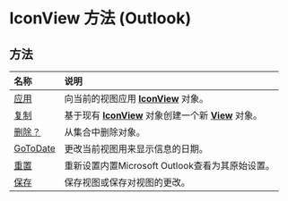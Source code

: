 
# IconView 方法 (Outlook)

## 方法



|**名称**|**说明**|
|:-----|:-----|
|[应用](ddf036e9-ca69-9ade-05bd-c58d52f5c610.md)|向当前的视图应用  **[IconView](dc2efa6c-4752-f713-f77e-378036f358dc.md)** 对象。|
|[复制](aa0c2905-766b-55d7-db32-07caffd03815.md)|基于现有  **[IconView](dc2efa6c-4752-f713-f77e-378036f358dc.md)** 对象创建一个新 **[View](41c8d149-9912-1685-4c8b-3c849cc6f1ed.md)** 对象。|
|[删除？](fa5ea9eb-3eb9-6617-d4e4-76b06e6dfa96.md)|从集合中删除对象。|
|[GoToDate](aef21294-fddd-0dac-fdf1-262e7f28623b.md)|更改当前视图用来显示信息的日期。|
|[重置](0cb48612-db32-19e4-1478-694898775752.md)|重新设置内置Microsoft Outlook查看为其原始设置。|
|[保存](a3fbd05c-c6f8-b387-d0fd-436c4c1ecc1e.md)|保存视图或保存对视图的更改。|
